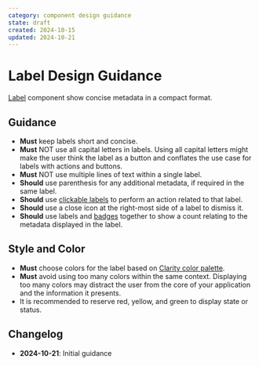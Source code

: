 ```yaml
---
category: component design guidance
state: draft
created: 2024-10-15
updated: 2024-10-21
---
```


# Label Design Guidance

[Label](https://clarity.design/documentation/label) component show concise metadata in a compact format.

## Guidance

- **Must** keep labels short and concise.
- **Must** NOT use all capital letters in labels. Using all capital letters might make the user think the label as a button and conflates the use case for labels with actions and buttons.
- **Must** NOT use multiple lines of text within a single label.
- **Should** use parenthesis for any additional metadata, if required in the same label.
- **Should** use [clickable labels](https://clarity.design/documentation/label#clicking-labels) to perform an action related to that label.
- **Should** use a close icon at the right-most side of a label to dismiss it.
- **Should** use labels and [badges](https://clarity.design/documentation/badge) together to show a count relating to the metadata displayed in the label.


## Style and Color

- **Must** choose colors for the label based on [Clarity color palette](https://clarity.design/documentation/color).
- **Must** avoid using too many colors within the same context. Displaying too many colors may distract the user from the core of your application and the information it presents.
- It is recommended to reserve red, yellow, and green to display state or status.


## Changelog

- **2024-10-21**: Initial guidance
